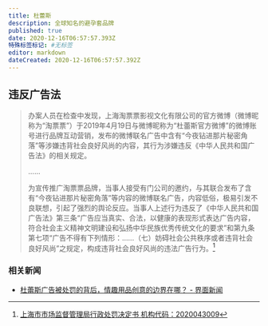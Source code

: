 ```yaml
---
title: 杜蕾斯
description: 全球知名的避孕套品牌
published: true
date: 2020-12-16T06:57:57.393Z
特殊标签标记: #无标签
editor: markdown
dateCreated: 2020-12-16T06:57:57.392Z
---
```


## 违反广告法

> 办案人员在检查中发现，上海淘票票影视文化有限公司的官方微博（微博昵称为“淘票票”）于2019年4月19日与微博昵称为“杜蕾斯官方微博”的微博账号进行品牌互动营销，发布的微博联名广告中含有“今夜钻进那片秘密角落”等涉嫌违背社会良好风尚的内容，其行为涉嫌违反《中华人民共和国广告法》的相关规定。
>
> ......
>
> 为宣传推广淘票票品牌，当事人接受有门公司的邀约，与其联合发布了含有“今夜钻进那片秘密角落”等内容的微博联名广告，内容低俗，极易引发不良联想，引起了强烈的舆论反应。当事人上述行为违反了《中华人民共和国广告法》第三条“广告应当真实、合法，以健康的表现形式表达广告内容，符合社会主义精神文明建设和弘扬中华民族优秀传统文化的要求”和第九条第七项“广告不得有下列情形：......（七）妨碍社会公共秩序或者违背社会良好风尚”之规定，构成违背社会良好风尚的违法广告行为。[^e21a78]

[^e21a78]: [上海市市场监督管理局行政处罚决定书 机构代码：2020043009](https://web.archive.org/web/20201216065506/https://img.qichacha.com/PenaltyDoc/96aeb13630711cf744f32e35bde21a78.pdf)

### 相关新闻

+ [杜蕾斯广告被处罚的背后，情趣用品创意的边界在哪？ - 界面新闻](https://web.archive.org/web/20201021115056/https://www.jiemian.com/article/5117673.html)
